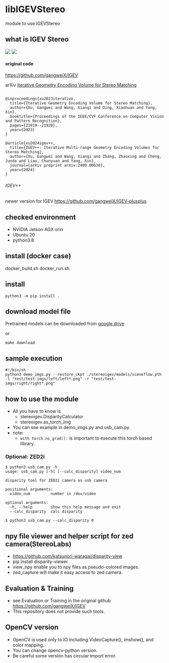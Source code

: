# libIGEVStereo
module to use IGEVStereo

## what is IGEV Stereo
![](doc/demo-imgs.png)
![](doc/IGEV-Stereo.png)
#### original code 
https://github.com/gangweiX/IGEV

arXiv
[Iterative Geometry Encoding Volume for Stereo Matching](https://arxiv.org/abs/2303.06615)

```

@inproceedings{xu2023iterative,
  title={Iterative Geometry Encoding Volume for Stereo Matching},
  author={Xu, Gangwei and Wang, Xianqi and Ding, Xiaohuan and Yang, Xin},
  booktitle={Proceedings of the IEEE/CVF Conference on Computer Vision and Pattern Recognition},
  pages={21919--21928},
  year={2023}
}

@article{xu2024igev++,
  title={IGEV++: Iterative Multi-range Geometry Encoding Volumes for Stereo Matching},
  author={Xu, Gangwei and Wang, Xianqi and Zhang, Zhaoxing and Cheng, Junda and Liao, Chunyuan and Yang, Xin},
  journal={arXiv preprint arXiv:2409.00638},
  year={2024}
}

```

###### IGEV++
newer version for IGEV
https://github.com/gangweiX/IGEV-plusplus

## checked environment
- NVIDIA Jetson AGX orin
- Ubuntu 20
- python3.8

## install (docker case)
docker_build.sh
docker_run.sh

## install 
```commandline
python3 -m pip install .
```

## download model file
Pretrained models can be downloaded from [google drive](https://drive.google.com/drive/folders/1SsMHRyN7808jDViMN1sKz1Nx-71JxUuz?usp=share_link)

or
```commandline
make download
```

## sample execution
```commandline
#!/bin/sh
python3 demo_imgs.py --restore_ckpt ./stereoigev/models/sceneflow.pth -l "test/test-imgs/left/left*.png" -r "test/test-imgs/right/right*.png"
```
 
## how to use the module
- All you have to know is
  - stereoigev.DisparityCalculator
  - stereoigev.as_torch_img
- You can see example in demo_imgs.py and usb_cam.py.
- note:
  - `with torch.no_grad():` is important to execute this torch based library.
### Optional: ZED2i 
```commandline
$ python3 usb_cam.py -h
usage: usb_cam.py [-h] [--calc_disparity] video_num

disparity tool for ZED2i camera as usb camera

positional arguments:
  video_num         number in /dev/video

optional arguments:
  -h, --help        show this help message and exit
  --calc_disparity  calc disparity

$ python3 usb_cam.py --calc_disparity 0
```
## npy file viewer and helper script for zed camera(StereoLabs)
- https://github.com/katsunori-waragai/disparity-view
- pip install disparity-viewer
- view_npy enable you to npy files as pseudo-colored images.
- zed_capture will make it easy access to zed camera.

## Evaluation & Training
- see Evaluation or Training in the original github
https://github.com/gangweiX/IGEV
- This repository does not provide such tools.

## OpenCV version
- OpenCV is used only to IO including VideoCapture(), imshow(), and color mapping.
- You can change opencv-python version.
- Be careful some version has circular import error.

